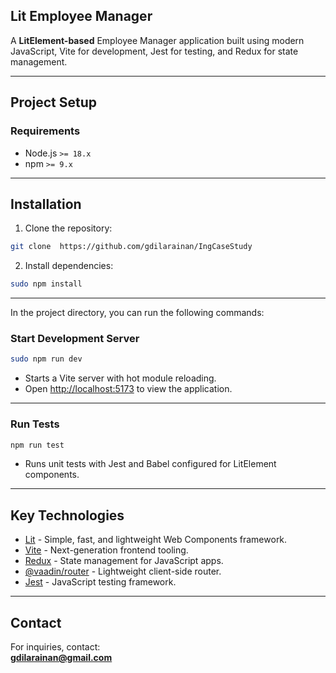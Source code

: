 
##  **Lit Employee Manager**

A **LitElement-based** Employee Manager application built using modern JavaScript, Vite for development, Jest for testing, and Redux for state management.

---

##  **Project Setup**

###  **Requirements**

- Node.js `>= 18.x`
- npm `>= 9.x`

---

##  **Installation**

1. Clone the repository:
```bash
git clone  https://github.com/gdilarainan/IngCaseStudy

```

2. Install dependencies:
```bash
sudo npm install
```

---

In the project directory, you can run the following commands:

### **Start Development Server**
```bash
sudo npm run dev
```
- Starts a Vite server with hot module reloading.
- Open [http://localhost:5173](http://localhost:5173) to view the application.

---

###  **Run Tests**
```bash
npm run test
```
- Runs unit tests with Jest and Babel configured for LitElement components.

---

## **Key Technologies**

- [Lit](https://lit.dev/) - Simple, fast, and lightweight Web Components framework.
- [Vite](https://vitejs.dev/) - Next-generation frontend tooling.
- [Redux](https://redux.js.org/) - State management for JavaScript apps.
- [@vaadin/router](https://vaadin.com/router) - Lightweight client-side router.
- [Jest](https://jestjs.io/) - JavaScript testing framework.

---

##  **Contact**

For inquiries, contact:  
**gdilarainan@gmail.com**
